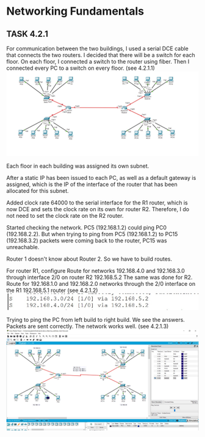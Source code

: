 # Networking Fundamentals
## TASK 4.2.1

For communication between the two buildings, I used a serial DCE cable that connects the two routers.
I decided that there will be a switch for each floor. On each floor, I connected a switch to the router using fiber.
Then I connected every PC to a switch on every floor. (see 4.2.1.1)
![Screenshot_1](./images/4.2.1.1.jpg)

Each floor in each building was assigned its own subnet.

After a static IP has been issued to each PC, as well as a default gateway is assigned, which is the IP of the interface of
the router that has been allocated for this subnet.

Added clock rate 64000 to the serial interface for the R1 router, which is now DCE and sets the clock rate on its own
for router R2. Therefore, I do not need to set the clock rate on the R2 router.

Started checking the network. PC5 (192.168.1.2) could ping PC0 (192.168.2.2). But when trying to ping from PC5 (192.168.1.2) to PC15 (192.168.3.2)
packets were coming back to the router, PC15 was unreachable.

Router 1 doesn't know about Router 2. So we have to build routes.

For router R1, configure Route for networks 192.168.4.0 and 192.168.3.0 through interface 2/0 on router R2 192.168.5.2
The same was done for R2. Route for 192.168.1.0 and 192.168.2.0 networks through the 2/0 interface on the R1 192.168.5.1 router (see 4.2.1.2)
![Screenshot_1](./images/4.2.1.2.jpg)

Trying to ping the PC from left build to right build.
We see the answers. Packets are sent correctly. The network works well. (see 4.2.1.3)
![Screenshot_1](./images/4.2.1.3.jpg)
